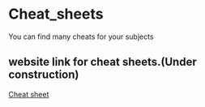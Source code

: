 # Cheat_sheets
You can find many cheats for your  subjects


## website link for cheat sheets.(Under construction)

[Cheat sheet](https://ysyrup.notion.site/Cheat-sheet-101-65f242cc97a046c7b903152a9ebca435)
